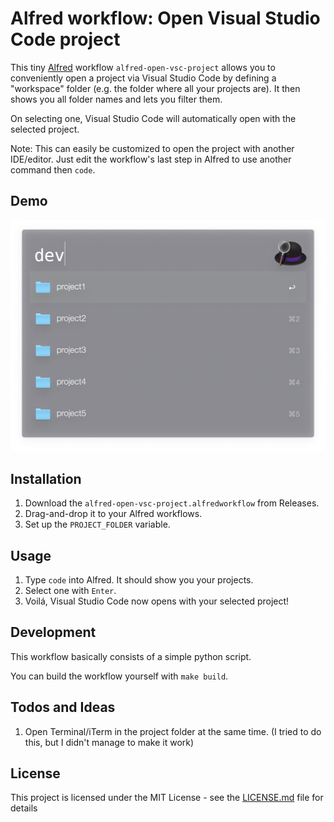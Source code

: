 # Alfred workflow: Open Visual Studio Code project

This tiny [Alfred](https://www.alfredapp.com/) workflow ``alfred-open-vsc-project`` allows you to conveniently open a project via Visual Studio Code by defining a "workspace" folder (e.g. the folder where all your projects are). It then shows you all folder names and lets you filter them.

On selecting one, Visual Studio Code will automatically open with the selected project.

Note: This can easily be customized to open the project with another IDE/editor. Just edit the workflow's last step in Alfred to use another command then ``code``.

## Demo

![alfred-open-vsc-project in action](screenshot.png)

## Installation

1. Download the ``alfred-open-vsc-project.alfredworkflow`` from Releases.
2. Drag-and-drop it to your Alfred workflows.
3. Set up the ``PROJECT_FOLDER`` variable. 

## Usage

1. Type ``code`` into Alfred. It should show you your projects.
2. Select one with ``Enter``.
3. Voilá, Visual Studio Code now opens with your selected project!

## Development

This workflow basically consists of a simple python script.

You can build the workflow yourself with ``make build``.

## Todos and Ideas

1. Open Terminal/iTerm in the project folder at the same time. (I tried to do this, but I didn't manage to make it work)

## License

This project is licensed under the MIT License - see the [LICENSE.md](LICENSE.md) file for details